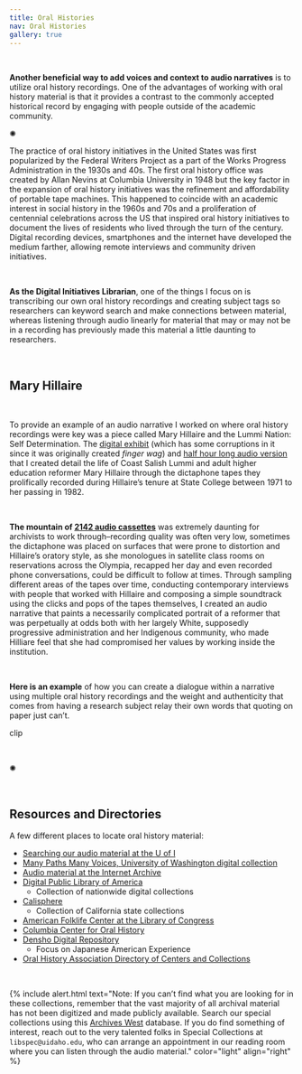```yaml
---
title: Oral Histories
nav: Oral Histories
gallery: true
---
```


<br>

**Another beneficial way to add voices and context to audio narratives** is to utilize oral history recordings. One of the advantages of working with oral history material is that it provides a contrast to the commonly accepted historical record by engaging with people outside of the academic community.

<div class="symbol-container">
    <p class="symbol">&#10042;</p>
</div>

The practice of oral history initiatives in the United States was first popularized by the Federal Writers Project as a part of the Works Progress Administration in the 1930s and 40s. The first oral history office was created by Allan Nevins at Columbia University in 1948 but the key factor in the expansion of oral history initiatives was the refinement and affordability of portable tape machines. This happened to coincide with an academic interest in social history in the 1960s and 70s and a proliferation of centennial celebrations across the US that inspired oral history initiatives to document the lives of residents who lived through the turn of the century. Digital recording devices, smartphones and the internet have developed the medium farther, allowing remote interviews and community driven initiatives.

<br>

**As the Digital Initiatives Librarian**, one of the things I focus on is transcribing our own oral history recordings and creating subject tags so researchers can keyword search and make connections between material, whereas listening through audio linearly for material that may or may not be in a recording has previously made this material a little daunting to researchers. 

<br>

## Mary Hillaire

<br>

To provide an example of an audio narrative I worked on where oral history recordings were key was a piece called Mary Hillaire and the Lummi Nation: Self Determination. The [digital exhibit](https://collections.evergreen.edu/s/selfdetermination/page/Introduction) (which has some corruptions in it since it was originally created *finger wag*) and [half hour long audio version](https://100tacks.bandcamp.com/album/mary-hillaire-and-the-lummi-nation-self-determination) that I created detail the life of Coast Salish Lummi and adult higher education reformer Mary Hillaire through the dictaphone tapes they prolifically recorded during Hillaire’s tenure  at State College between 1971 to her passing in 1982. 

<br>

**The mountain of [2142 audio cassettes](https://archiveswest.orbiscascade.org/ark:80444/xv44659)** was extremely daunting for archivists to work through–recording quality was often very low, sometimes the dictaphone was placed on surfaces that were prone to distortion and Hillaire’s oratory style, as she monologues in satellite class rooms on reservations across the Olympia, recapped her day and even recorded phone conversations, could be difficult to follow at times. Through sampling different areas of the tapes over time, conducting contemporary interviews with people that worked with Hillaire and composing a simple soundtrack using the clicks and pops of the tapes themselves, I created an audio narrative that paints a necessarily complicated portrait of a reformer that was perpetually at odds both with her largely White, supposedly progressive administration and her Indigenous community, who made Hilliare feel that she had compromised her values by working inside the institution.

<br>

**Here is an example** of how you can create a dialogue within a narrative using multiple oral history recordings and the weight and authenticity that comes from having a research subject relay their own words that quoting on paper just can’t.  

clip

<br>

<div class="symbol-container">
    <p class="symbol">&#10042;</p>
</div>

<br>

## Resources and Directories

A few different places to locate oral history material:

- [Searching our audio material at the U of I](https://digital.lib.uidaho.edu/search?Format=audio%2Fmp3)
- [Many Paths Many Voices, University of Washington digital collection](https://content.lib.washington.edu/ohcweb/index.html)
- [Audio material at the Internet Archive](https://archive.org/details/audio)
- [Digital Public Library of America](https://dp.la/search?type=%22sound%22)
    - Collection of nationwide digital collections
- [Calisphere](https://calisphere.org/search/?q=)
    - Collection of California state collections
- [American Folklife Center at the Library of Congress](https://www.loc.gov/research-centers/american-folklife-center/collections/digital-collections/)
- [Columbia Center for Oral History](https://www.ccohr.incite.columbia.edu/)
- [Densho Digital Repository](https://densho.org/collections/)
    - Focus on Japanese American Experience
- [Oral History Association Directory of Centers and Collections](https://oralhistory.org/centers-and-collections/)

<br>

 {% include alert.html text="Note: If you can’t find what you are looking for in these collections, remember that the vast majority of all archival material has not been digitized and made publicly available. Search our special collections using this [Archives West](https://archiveswest.orbiscascade.org/search.php?r=idu&q=) database. If you do find something of interest, reach out to the very talented folks in Special Collections at `libspec@uidaho.edu`, who can arrange an appointment in our reading room where you can listen through the audio material." color="light" align="right" %}

<br>